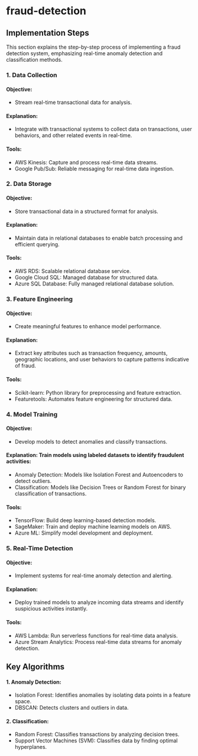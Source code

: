 # fraud-detection
## Implementation Steps
This section explains the step-by-step process of implementing a fraud detection system, emphasizing real-time anomaly detection and classification methods.
### 1. Data Collection
#### Objective: 
 - Stream real-time transactional data for analysis.
#### Explanation: 
 - Integrate with transactional systems to collect data on transactions, user behaviors, and other related events in real-time.
#### Tools:
 - AWS Kinesis: Capture and process real-time data streams.
 - Google Pub/Sub: Reliable messaging for real-time data ingestion.
### 2. Data Storage
#### Objective: 
 - Store transactional data in a structured format for analysis.
#### Explanation: 
 - Maintain data in relational databases to enable batch processing and efficient querying.
#### Tools:
 - AWS RDS: Scalable relational database service.
 - Google Cloud SQL: Managed database for structured data.
 - Azure SQL Database: Fully managed relational database solution.
### 3. Feature Engineering
#### Objective: 
 - Create meaningful features to enhance model performance.
#### Explanation: 
- Extract key attributes such as transaction frequency, amounts, geographic locations, and user behaviors to capture patterns indicative of fraud.
#### Tools:
 - Scikit-learn: Python library for preprocessing and feature extraction.
 - Featuretools: Automates feature engineering for structured data.
### 4. Model Training
#### Objective: 
 - Develop models to detect anomalies and classify transactions.
#### Explanation: Train models using labeled datasets to identify fraudulent activities:
 - Anomaly Detection: Models like Isolation Forest and Autoencoders to detect outliers.
 - Classification: Models like Decision Trees or Random Forest for binary classification of transactions.

#### Tools:
 - TensorFlow: Build deep learning-based detection models.
 - SageMaker: Train and deploy machine learning models on AWS.
 - Azure ML: Simplify model development and deployment.
### 5. Real-Time Detection
#### Objective: 
- Implement systems for real-time anomaly detection and alerting.
#### 	Explanation: 
 - Deploy trained models to analyze incoming data streams and identify suspicious activities instantly.
#### Tools:
-	AWS Lambda: Run serverless functions for real-time data analysis.
-	Azure Stream Analytics: Process real-time data streams for anomaly detection.
## Key Algorithms
#### 1.	Anomaly Detection:
-	Isolation Forest: Identifies anomalies by isolating data points in a feature space.
-	DBSCAN: Detects clusters and outliers in data.
#### 2.	Classification:
-	Random Forest: Classifies transactions by analyzing decision trees.
-	Support Vector Machines (SVM): Classifies data by finding optimal hyperplanes.
